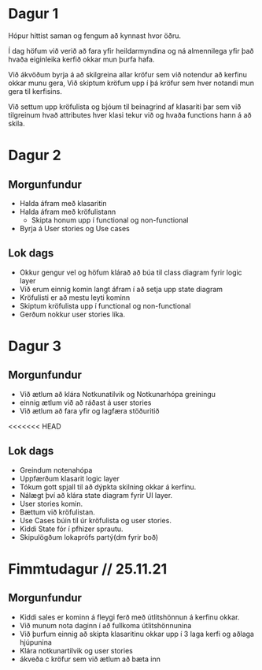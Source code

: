 # Dagur 1

Hópur hittist saman og fengum að kynnast hvor öðru.

Í dag höfum við verið að fara yfir heildarmyndina og ná almennilega yfir það hvaða eiginleika kerfið okkar mun þurfa hafa.

Við ákvöðum byrja á að skilgreina allar kröfur sem við notendur að kerfinu okkar munu gera,
Við skiptum kröfum upp í þá kröfur sem hver notandi mun gera til kerfisins.

Við settum upp kröfulista og bjóum til beinagrind af klasariti þar sem við tilgreinum hvað attributes hver klasi tekur við og hvaða functions hann á að skila.

# Dagur 2

## Morgunfundur
- Halda áfram með klasaritin
- Halda áfram með kröfulistann 
    - Skipta honum upp í functional og non-functional
- Byrja á User stories og Use cases

## Lok dags
- Okkur gengur vel og höfum klárað að búa til class diagram fyrir logic layer
- Við erum einnig komin langt áfram í að setja upp state diagram
- Kröfulisti er að mestu leyti kominn
- Skiptum kröfulista upp í functional og non-functional
- Gerðum nokkur user stories líka.

# Dagur 3

## Morgunfundur
- Við ætlum að klára Notkunatilvik og Notkunarhópa greiningu
- einnig ætlum við að ráðast á user stories
- Við ætlum að fara yfir og lagfæra stöðuritið 

<<<<<<< HEAD
## Lok dags
- Greindum notenahópa
- Uppfærðum klasarit logic layer
- Tókum gott spjall til að dýpkta skilning okkar á kerfinu.
- Nálægt því að klára state diagram fyrir UI layer.
- User stories komin.
- Bættum við kröfulistan.
- Use Cases búin til úr kröfulista og user stories.
- Kiddi State fór í pfhizer sprautu.
- Skipulögðum lokaprófs partý(dm fyrir boð)

# Fimmtudagur // 25.11.21

## Morgunfundur
-  Kiddi sales er kominn á fleygi ferð með útlitshönnun á kerfinu okkar.
- Við munum nota daginn í að fullkoma útlitshönnunina
- Við þurfum einnig að skipta klasaritinu okkar upp í 3 laga kerfi og aðlaga hjúpunina
- Klára notkunartilvik og user stories
- ákveða c kröfur sem við ætlum að bæta inn
